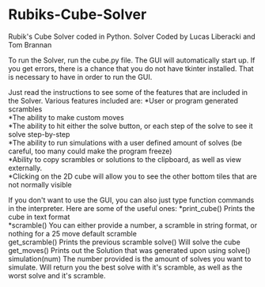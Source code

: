 # Rubiks-Cube-Solver
Rubik's Cube Solver coded in Python.
Solver Coded by Lucas Liberacki and Tom Brannan

To run the Solver, run the cube.py file. The GUI will automatically start up. If you get errors, there is a chance that you do not have tkinter installed. That is necessary to have in order to run the GUI.

Just read the instructions to see some of the features that are included in the Solver.
Various features included are:
*User or program generated scrambles  
*The ability to make custom moves  
*The ability to hit either the solve button, or each step of the solve to see it solve step-by-step  
*The ability to run simulations with a user defined amount of solves (be careful, too many could make the program freeze)  
*Ability to copy scrambles or solutions to the clipboard, as well as view externally.  
*Clicking on the 2D cube will allow you to see the other bottom tiles that are not normally visible  


If you don't want to use the GUI, you can also just type function commands in the interpreter. Here are some of the useful ones:
*print_cube()   Prints the cube in text format  
*scramble()     You can either provide a number, a scramble in string format, or nothing for a 25 move default scramble  
get_scramble()  Prints the previous scramble
solve()         Will solve the cube
get_moves()     Prints out the Solution that was generated upon using solve()
simulation(num) The number provided is the amount of solves you want to simulate. Will return you the best solve with it's scramble, as well as the worst solve and it's scramble.
